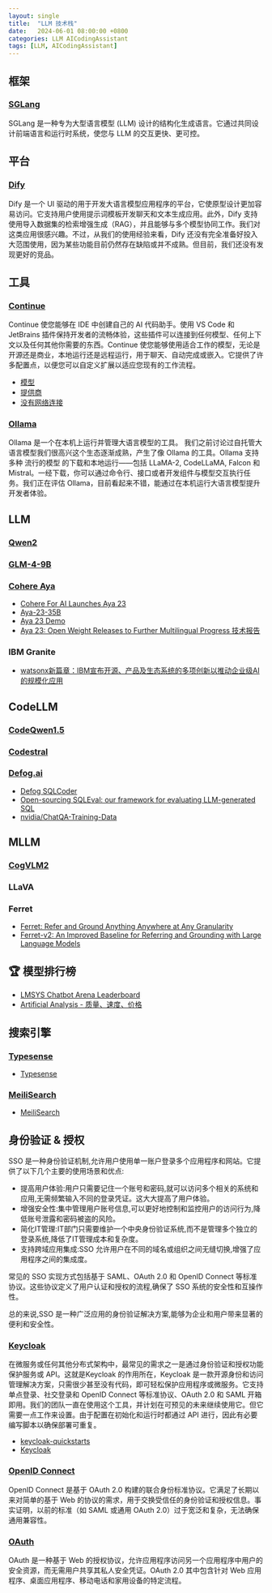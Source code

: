 ```yaml
---
layout: single
title:  "LLM 技术栈"
date:   2024-06-01 08:00:00 +0800
categories: LLM AICodingAssistant
tags: [LLM, AICodingAssistant]
---
```


## 框架
### [SGLang][SGLang]

SGLang 是一种专为大型语言模型 (LLM) 设计的结构化生成语言。它通过共同设计前端语言和运行时系统，使您与 LLM 的交互更快、更可控。

## 平台
### [Dify][Dify]

Dify 是一个 UI 驱动的用于开发大语言模型应用程序的平台，它使原型设计更加容易访问。它支持用户使用提示词模板开发聊天和文本生成应用。此外，Dify 支持使用导入数据集的检索增强生成（RAG），并且能够与多个模型协同工作。我们对这类应用很感兴趣。不过，从我们的使用经验来看，Dify 还没有完全准备好投入大范围使用，因为某些功能目前仍然存在缺陷或并不成熟。但目前，我们还没有发现更好的竞品。


## 工具
### [Continue][Continue]

Continue 使您能够在 IDE 中创建自己的 AI 代码助手。使用 VS Code 和 JetBrains 插件保持开发者的流畅体验，这些插件可以连接到任何模型、任何上下文以及任何其他你需要的东西。Continue 使您能够使用适合工作的模型，无论是开源还是商业，本地运行还是远程运行，用于聊天、自动完成或嵌入。它提供了许多配置点，以便您可以自定义扩展以适应您现有的工作流程。

- [模型](https://continue.dev/docs/model-setup/select-model)
- [提供商](https://continue.dev/docs/model-setup/select-provider)
- [没有网络连接](https://continue.dev/docs/walkthroughs/running-continue-without-internet)

### [Ollama][Ollama]
Ollama 是一个在本机上运行并管理大语言模型的工具。 我们之前讨论过自托管大语言模型我们很高兴这个生态逐渐成熟，产生了像 Ollama 的工具。Ollama 支持多种 流行的模型 的下载和本地运行——包括 LLaMA-2, CodeLLaMA, Falcon 和 Mistral。一经下载，你可以通过命令行、接口或者开发组件与模型交互执行任务。我们正在评估 Ollama，目前看起来不错，能通过在本机运行大语言模型提升开发者体验。


## LLM

### [Qwen2](https://qwenlm.github.io/zh/blog/qwen2/)

### [GLM-4-9B](https://github.com/THUDM/GLM-4/)

### [Cohere Aya](https://cohere.com/research/aya)
- [Cohere For AI Launches Aya 23](https://cohere.com/blog/aya23)
- [Aya-23-35B](https://huggingface.co/CohereForAI/aya-23-35B)
- [Aya 23 Demo](https://huggingface.co/spaces/CohereForAI/aya-23)
- [Aya 23: Open Weight Releases to Further Multilingual Progress 技术报告](https://cohere.com/research/aya/aya-23-technical-report.pdf)

### IBM Granite
- [watsonx新篇章：IBM宣布开源、产品及生态系统的多项创新以推动企业级AI的规模化应用](https://china.newsroom.ibm.com/2024-05-22-watsonx-IBM-AI)


## CodeLLM

### [CodeQwen1.5](https://qwenlm.github.io/zh/blog/codeqwen1.5/)

### [Codestral](https://mistral.ai/news/codestral/)

### [Defog.ai](https://github.com/defog-ai)
- [Defog SQLCoder](https://github.com/defog-ai/sqlcoder)
- [Open-sourcing SQLEval: our framework for evaluating LLM-generated SQL](https://defog.ai/blog/open-sourcing-sqleval/)
- [nvidia/ChatQA-Training-Data](https://huggingface.co/datasets/nvidia/ChatQA-Training-Data)


## MLLM

### [CogVLM2](https://github.com/THUDM/CogVLM2)

### LLaVA

### Ferret
- [Ferret: Refer and Ground Anything Anywhere at Any Granularity](https://github.com/apple/ml-ferret)
- [Ferret-v2: An Improved Baseline for Referring and Grounding with Large Language Models](https://arxiv.org/abs/2404.07973)


## 🏆 模型排行榜
- [LMSYS Chatbot Arena Leaderboard](https://chat.lmsys.org/?leaderboard)
- [Artificial Analysis - 质量、速度、价格](https://artificialanalysis.ai/)


## 搜索引擎

### [Typesense](https://typesense.org/)
- [Typesense](https://www.thoughtworks.com/zh-cn/radar/tools/typesense)

### [MeiliSearch](https://www.meilisearch.com/)
- [MeiliSearch](https://www.thoughtworks.com/zh-cn/radar/platforms/meilisearch)


## 身份验证 & 授权

SSO 是一种身份验证机制,允许用户使用单一账户登录多个应用程序和网站。它提供了以下几个主要的使用场景和优点:

- 提高用户体验:用户只需要记住一个账号和密码,就可以访问多个相关的系统和应用,无需频繁输入不同的登录凭证。这大大提高了用户体验。
- 增强安全性:集中管理用户账号信息,可以更好地控制和监控用户的访问行为,降低账号泄露和密码被盗的风险。
- 简化IT管理:IT部门只需要维护一个中央身份验证系统,而不是管理多个独立的登录系统,降低了IT管理成本和复杂度。
- 支持跨域应用集成:SSO 允许用户在不同的域名或组织之间无缝切换,增强了应用程序之间的集成度。

常见的 SSO 实现方式包括基于 SAML、OAuth 2.0 和 OpenID Connect 等标准协议。这些协议定义了用户认证和授权的流程,确保了 SSO 系统的安全性和互操作性。

总的来说,SSO 是一种广泛应用的身份验证解决方案,能够为企业和用户带来显著的便利和安全性。

### [Keycloak](https://github.com/keycloak/keycloak)

在微服务或任何其他分布式架构中，最常见的需求之一是通过身份验证和授权功能保护服务或 API。这就是Keycloak 的作用所在，Keycloak 是一款开源身份和访问管理解决方案，只需很少甚至没有代码，即可轻松保护应用程序或微服务。它支持单点登录、社交登录和 OpenID Connect 等标准协议、OAuth 2.0 和 SAML 开箱即用。我们的团队一直在使用这个工具，并计划在可预见的未来继续使用它。但它需要一点工作来设置。由于配置在初始化和运行时都通过 API 进行，因此有必要编写脚本以确保部署可重复。

- [keycloak-quickstarts](https://github.com/keycloak/keycloak-quickstarts)
- [Keycloak](https://www.thoughtworks.com/en-cn/radar/platforms/keycloak)

### [OpenID Connect](https://www.thoughtworks.com/en-cn/radar/platforms/openid-connect)

OpenID Connect 是基于 OAuth 2.0 构建的联合身份标准协议。它满足了长期以来对简单的基于 Web 的协议的需求，用于交换受信任的身份验证和授权信息。事实证明，以前的标准（如 SAML 或通用 OAuth 2.0）过于宽泛和复杂，无法确保通用兼容性。

### [OAuth](https://www.thoughtworks.com/en-cn/radar/platforms/oauth)

OAuth 是一种基于 Web 的授权协议，允许应用程序访问另一个应用程序中用户的安全资源，而无需用户共享其私人安全凭证。OAuth 2.0 其中包含针对 Web 应用程序、桌面应用程序、移动电话和家用设备的特定流程。


[SGLang]: https://github.com/sgl-project/sglang
[Dify]: https://github.com/langgenius/dify
[Continue]: https://github.com/continuedev/continue
[Ollama]: https://github.com/ollama/ollama

